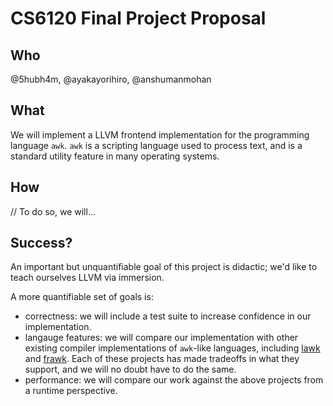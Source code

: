 # CS6120 Final Project Proposal 

## Who
@5hubh4m, @ayakayorihiro, @anshumanmohan

## What

We will implement a LLVM frontend implementation for the programming language `awk`. `awk` is a scripting language used to process text, and is a standard utility feature in many operating systems.

## How
// To do so, we will...

## Success?

An important but unquantifiable goal of this project is didactic; we'd like to teach ourselves LLVM via immersion.

A more quantifiable set of goals is:
- correctness: we will include a test suite to increase confidence in our implementation. 
- langauge features: we will compare our implementation with other existing compiler implementations of `awk`-like languages, including [lawk](http://lawk.sourceforge.net/) and [frawk](https://github.com/ezrosent/frawk). Each of these projects has made tradeoffs in what they support, and we will no doubt have to do the same.
- performance: we will compare our work against the above projects from a runtime perspective.
